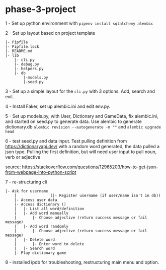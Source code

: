 # phase-3-project

1 - Set up python environment with 
```pipenv install sqlalchemy alembic```

2 - Set up layout based on project template
```
|- Pipfile
|- Pipfile.lock
|- README.md
|- lib
    |- cli.py
    |- debug.py
    |- helpers.py
    |- db
        |-models.py
        |-seed.py
```

3 - Set up a simple layout for the ```cli.py``` with 3 options. Add, search and exit.

4 - Install Faker, set up alembic.ini and edit env.py.

5 - Set up models.py, with User, Dictionary and GameData, fix alembic.ini, and started on seed.py to generate data. Use alembic to generate dictionary.db
```alembic revision --autogenerate -m ""``` and ```alembic upgrade head```

6 - test seed.py and data input. Test pulling definition from https://dictionaryapi.dev/ with a random word generated, the data pulled a json type. Pulling the first definition, but will need user input to pull noun, verb or adjective 

source: https://stackoverflow.com/questions/12965203/how-to-get-json-from-webpage-into-python-script

7 - re-structuring cli
```
|- Ask for username
    |               (|- Register username (if user/name isn't in db))
    |- Access user data
    |- Access dictionary ()
    |   |- List all word/definition
    |   |- Add word manually
    |       |- Choose adjective (return success message or fail message)
    |   |- Add word randomly
    |       |- Choose adjective (return success message or fail message)
    |   |- Delete word
    |       |- Enter word to delete
    |   |- Search word
    |- Play dictionary game
```

8 - installed ipdb for troubleshooting, restructuring main menu and option.